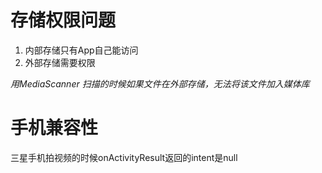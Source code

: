 # 存储权限问题

1. 内部存储只有App自己能访问
2. 外部存储需要权限

*用MediaScanner 扫描的时候如果文件在外部存储，无法将该文件加入媒体库*


# 手机兼容性
三星手机拍视频的时候onActivityResult返回的intent是null